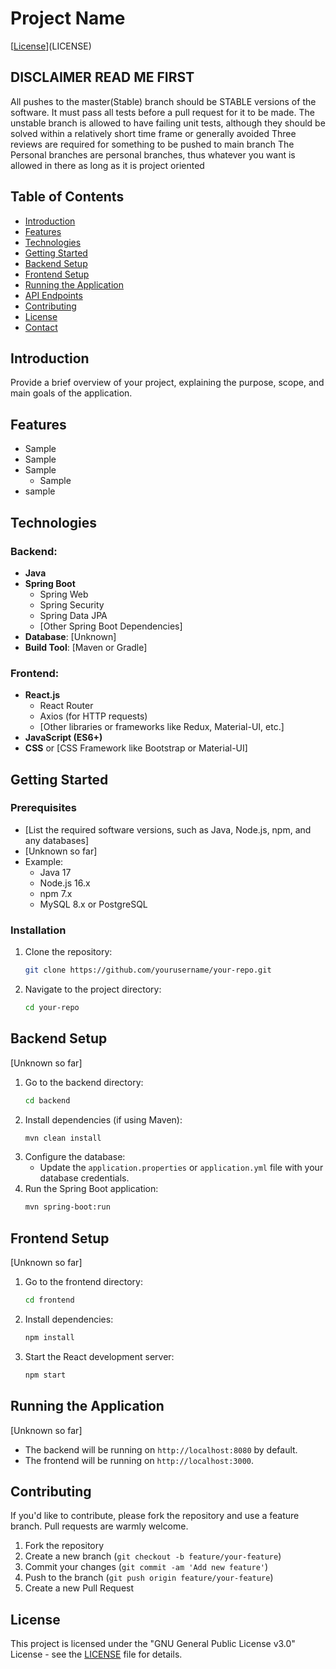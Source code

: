 # Project Name

[[License](https://github.com/P3-Group-SW3/P3-VinMedDans/blob/main/LICENSE)](LICENSE)


## DISCLAIMER READ ME FIRST
All pushes to the master(Stable) branch should be STABLE versions of the software. It must pass all tests before a pull request for it to be made. 
The unstable branch is allowed to have failing unit tests, although they should be solved within a relatively short time frame or generally avoided
Three reviews are required for something to be pushed to main branch
The Personal branches are personal branches, thus whatever you want is allowed in there as long as it is project oriented

## Table of Contents
- [Introduction](#introduction)
- [Features](#features)
- [Technologies](#technologies)
- [Getting Started](#getting-started)
- [Backend Setup](#backend-setup)
- [Frontend Setup](#frontend-setup)
- [Running the Application](#running-the-application)
- [API Endpoints](#api-endpoints)
- [Contributing](#contributing)
- [License](#license)
- [Contact](#contact)

## Introduction

Provide a brief overview of your project, explaining the purpose, scope, and main goals of the application.

## Features

- Sample
- Sample
- Sample
  - Sample
- sample

## Technologies

### Backend:
- **Java** 
- **Spring Boot** 
  - Spring Web
  - Spring Security
  - Spring Data JPA
  - [Other Spring Boot Dependencies]
- **Database**: [Unknown]
- **Build Tool**: [Maven or Gradle]

### Frontend:
- **React.js**
  - React Router
  - Axios (for HTTP requests)
  - [Other libraries or frameworks like Redux, Material-UI, etc.]
- **JavaScript (ES6+)**
- **CSS** or [CSS Framework like Bootstrap or Material-UI]

## Getting Started

### Prerequisites
- [List the required software versions, such as Java, Node.js, npm, and any databases]
- [Unknown so far]
- Example:
  - Java 17
  - Node.js 16.x
  - npm 7.x
  - MySQL 8.x or PostgreSQL

### Installation
1. Clone the repository:
    ```bash
    git clone https://github.com/yourusername/your-repo.git
    ```
2. Navigate to the project directory:
    ```bash
    cd your-repo
    ```

## Backend Setup
[Unknown so far]
1. Go to the backend directory:
    ```bash
    cd backend
    ```
2. Install dependencies (if using Maven):
    ```bash
    mvn clean install
    ```
3. Configure the database:
   - Update the `application.properties` or `application.yml` file with your database credentials.
4. Run the Spring Boot application:
    ```bash
    mvn spring-boot:run
    ```

## Frontend Setup
[Unknown so far]
1. Go to the frontend directory:
    ```bash
    cd frontend
    ```
2. Install dependencies:
    ```bash
    npm install
    ```
3. Start the React development server:
    ```bash
    npm start
    ```

## Running the Application
[Unknown so far]
- The backend will be running on `http://localhost:8080` by default.
- The frontend will be running on `http://localhost:3000`.


## Contributing

If you'd like to contribute, please fork the repository and use a feature branch. Pull requests are warmly welcome.

1. Fork the repository
2. Create a new branch (`git checkout -b feature/your-feature`)
3. Commit your changes (`git commit -am 'Add new feature'`)
4. Push to the branch (`git push origin feature/your-feature`)
5. Create a new Pull Request


## License

This project is licensed under the "GNU General Public License v3.0" License - see the [LICENSE](LICENSE) file for details.

